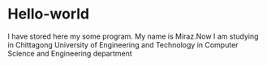 # Hello-world
I have stored here my some program.
My name is Miraz.Now I am studying in Chittagong University of Engineering and Technology in Computer Science and Engineering department
